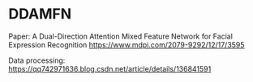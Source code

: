 # DDAMFN
Paper: A Dual-Direction Attention Mixed Feature Network for Facial Expression Recognition
https://www.mdpi.com/2079-9292/12/17/3595

Data processing: https://qq742971636.blog.csdn.net/article/details/136841591
